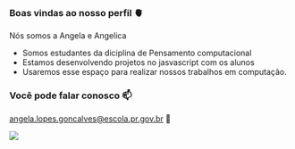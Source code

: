 ### Boas vindas ao nosso perfil 🫀

Nós somos a Angela e Angelica

- Somos estudantes da diciplina de Pensamento computacional
- Estamos desenvolvendo projetos no jasvascript com os alunos
- Usaremos esse espaço para realizar nossos trabalhos em computação.

 ### Você pode falar conosco 📫

angela.lopes.goncalves@escola.pr.gov.br 💚

![](https://media.tenor.com/AaoyW1pRRjYAAAAC/what-dog.gif)







